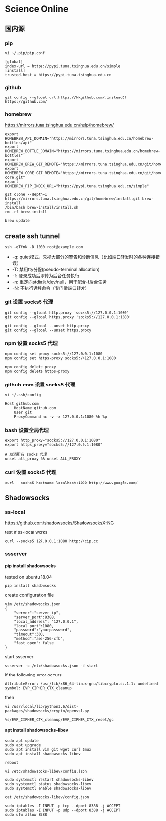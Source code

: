 # Science Online

## 国内源

### pip

```
vi ~/.pip/pip.conf

[global]
index-url = https://pypi.tuna.tsinghua.edu.cn/simple
[install]
trusted-host = https://pypi.tuna.tsinghua.edu.cn
```

### github

```
git config --global url.https://kkgithub.com/.insteadOf https://github.com/
```

### homebrew

https://mirrors.tuna.tsinghua.edu.cn/help/homebrew/
```
export HOMEBREW_API_DOMAIN="https://mirrors.tuna.tsinghua.edu.cn/homebrew-bottles/api"
export HOMEBREW_BOTTLE_DOMAIN="https://mirrors.tuna.tsinghua.edu.cn/homebrew-bottles"
export HOMEBREW_BREW_GIT_REMOTE="https://mirrors.tuna.tsinghua.edu.cn/git/homebrew/brew.git"
export HOMEBREW_CORE_GIT_REMOTE="https://mirrors.tuna.tsinghua.edu.cn/git/homebrew/homebrew-core.git"
export HOMEBREW_PIP_INDEX_URL="https://pypi.tuna.tsinghua.edu.cn/simple"

git clone --depth=1 https://mirrors.tuna.tsinghua.edu.cn/git/homebrew/install.git brew-install
/bin/bash brew-install/install.sh
rm -rf brew-install

brew update
```

## create ssh tunnel

```
ssh -qTfnN -D 1080 root@example.com
```

* \-q: quiet模式，忽视大部分的警告和诊断信息（比如端口转发时的各种连接错误）
* \-T: 禁用tty分配(pseudo-terminal allocation)
* \-f: 登录成功后即转为后台任务执行
* \-n: 重定向stdin为/dev/null，用于配合-f后台任务
* \-N: 不执行远程命令（专门做端口转发）

### git 设置 socks5 代理

```
git config --global http.proxy 'socks5://127.0.0.1:1080'
git config --global https.proxy 'socks5://127.0.0.1:1080'

git config --global --unset http.proxy
git config --global --unset https.proxy
```

### npm 设置 socks5 代理

```
npm config set proxy socks5://127.0.0.1:1080
npm config set https-proxy socks5://127.0.0.1:1080

npm config delete proxy
npm config delete https-proxy
```

### github.com 设置 socks5 代理

```
vi ~/.ssh/config

Host github.com
    HostName github.com
    User git
    ProxyCommand nc -v -x 127.0.0.1:1080 %h %p
```

### bash 设置全局代理

```
export http_proxy="socks5://127.0.0.1:1080"
export https_proxy="socks5://127.0.0.1:1080"

# 取消所有 socks 代理
unset all_proxy && unset ALL_PROXY
```

### curl 设置 socks5 代理

```
curl --socks5-hostname localhost:1080 http://www.google.com/
```

## Shadowsocks

### ss-local

<https://github.com/shadowsocks/ShadowsocksX-NG>

test if ss-local works

```
curl --socks5 127.0.0.1:1080 http://cip.cc

```

### ssserver

#### pip install shadowsocks

tested on ubuntu 18.04

```
pip install shadowsocks

```

create configuration file

```
vim /etc/shadowsocks.json
{
    "server":"server ip",
    "server_port":8388,
    "local_address": "127.0.0.1",
    "local_port":1080,
    "password":"yourpassword",
    "timeout":300,
    "method":"aes-256-cfb",
    "fast_open": false
}

```

start ssserver

```
ssserver -c /etc/shadowsocks.json -d start

```

if the following error occurs

```
AttributeError: /usr/lib/x86_64-linux-gnu/libcrypto.so.1.1: undefined symbol: EVP_CIPHER_CTX_cleanup

```

then

```
vi /usr/local/lib/python3.6/dist-packages/shadowsocks/crypto/openssl.py

%s/EVP_CIPHER_CTX_cleanup/EVP_CIPHER_CTX_reset/gc

```

#### apt install shadowsocks-libev

```
sudo apt update
sudo apt upgrade
sudo apt install vim git wget curl tmux
sudo apt install shadowsocks-libev

reboot

vi /etc/shadowsocks-libev/config.json

sudo systemctl restart shadowsocks-libev
sudo systemctl status shadowsocks-libev
sudo systemctl enable shadowsocks-libev

cat /etc/shadowsocks-libev/config.json

sudo iptables -I INPUT -p tcp --dport 8388 -j ACCEPT
sudo iptables -I INPUT -p udp --dport 8388 -j ACCEPT
sudo ufw allow 8388
```
